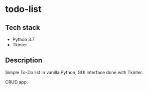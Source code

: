 # todo-list

## Tech stack

- Python 3.7
- Tkinter

## Description

Simple To-Do list in vanilla Python, GUI interface done with Tkinter.

CRUD app.
